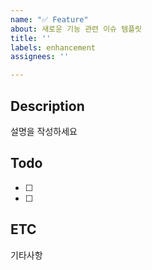 ```yaml
---
name: "✅ Feature"
about: 새로운 기능 관련 이슈 템플릿
title: ''
labels: enhancement
assignees: ''

---
```


## Description
설명을 작성하세요

## Todo
- [ ]
- [ ]  

## ETC
기타사항
